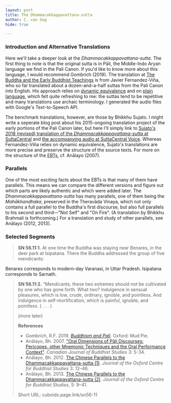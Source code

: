 ```yaml
---
layout: post
title: The Dhammacakkappavattana-sutta
author: C. van Gog
hide: true

---
```

### Introduction and Alternative Translations

Here we'll take a deeper look at the *Dhammacakkappavattana-sutta*. The first thing to note is that the original sutta is in Pāli, the Middle-Indo Aryan language we find in the Pali Canon. If you'd like to know more about this language, I would recommend Gombrich (2019). The translation at [The Buddha and the Early Buddhist Teachings](https://cuboids.page.link/isd1) is from Javier Fernandez-Viña, who so far translated about a dozen-and-a-half suttas from the Pali Canon into English. His approach relies on [dynamic equivalence](https://en.wikipedia.org/wiki/Dynamic_and_formal_equivalence) and on [plain language](https://en.wikipedia.org/wiki/Plain_language), which felt quite refreshing to me: the suttas tend to be repetitive and many translations use archaic terminology. I generated the audio files with Google's Text-to-Speech API.

The benchmark translations, however, are those by Bhikkhu Sujato. I might write a seperate blog post about his 2015-ongoing translation project of the early portions of the Pali Canon later, but here I'll simply link to [Sujato's 2018 (revised) translation of the *Dhammacakkappavattana-sutta* at SuttaCentral](https://suttacentral.net/sn56.11/en/sujato) and [the accompanying audio at SuttaCentral Voice](https://voice.suttacentral.net/scv/index.html#/sutta?search=sn56.11&lang=en). Whereas Fernandez-Viña relies on dynamic equivalence, Sujato's translations are more precise and preserve the structure of the source texts. For more on the structure of the <abbr title="Early Buddhist Texts">EBTs</abbr>, cf. Anālayo (2007).

### Parallels

One of the most exciting facts about the EBTs is that many of them have parallels. This means we can compare the different versions and figure out which parts are likely authentic and which were added later. The *Dhammacakkappavattana-sutta* has many parallels, one of them being the *Mahākhandhaka*, preserved in the Theravāda Vinaya, which not only contains a full parallel to the Buddha's first discourse, but also full parallels to his second and third—"Not Self" and "On Fire". (A translation by Bhikkhu Brahmali is forthcoming.) For a translation and study of other parallels, see Anālayo (2012, 2013). 

### Selected Segments

<blockquote><b>SN 56.11:1.</b> At one time the Buddha was staying near Benares, in the deer park at Isipatana. There the Buddha addressed the group of five mendicants:</blockquote>
Benares corresponds to modern-day Varanasi, in Uttar Pradesh. Isipatana corresponds to Sarnath.

<blockquote><b>SN 56.11:2.</b> “Mendicants, these two extremes should not be cultivated by one who has gone forth.  What two?  Indulgence in sensual pleasures, which is low, crude, ordinary, ignoble, and pointless. And indulgence in self-mortification, which is painful, ignoble, and pointless. ( . . . )



(more later)

**References**
* Gombrich, R.F. 2019. <a href="https://www.ocbs-courses.org/blog/buddhism-and-pali/">*Buddhism and Pali*</a>. Oxford: Mud Pie.
* Anālayo, Bh. 2007. ["Oral Dimensions of Pāli Discourses: Pericopes, other Mnemonic Techniques and the Oral Performance Context"](http://journals.sfu.ca/cjbs/index.php/cjbs/article/view/75). *Canadian Journal of Buddhist Studies* 3: 5-34.
* Anālayo, Bh. 2012. [The Chinese Parallels to the Dhammacakkappavattana-sutta (1)](http://jocbs.org/index.php/jocbs/article/view/25). *Journal of the Oxford Centre for Buddhist Studies* 3: 12–46.
* Anālayo, Bh. 2013. [The Chinese Parallels to the Dhammacakkappavattana-sutta (2)](http://jocbs.org/index.php/jocbs/article/view/53). *Journal of the Oxford Centre for Buddhist Studies*, 5: 9–41.

Short URL: cuboids.page.link/sn56-11
<!--stackedit_data:
eyJoaXN0b3J5IjpbODEyNTQ4Njg1LDQxMTA5NzY0NiwxMTE2NT
MzMTUsLTExNDAzMTg4MzIsLTExMTkwNDU3OTYsLTg4MTkzNTM2
MiwxNTgzNTE4ODE3LC0xMjc2NjYzMjk4LC04OTE3MDg1MjMsMj
AwNzYzMjc3MCwtMTI0MDUxNTM0OSwyNjIzNzQwNjksMTkxNDk1
NzMzOF19
-->